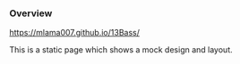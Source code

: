 ### Overview
https://mlama007.github.io/13Bass/

This is a static page which shows a mock design and layout.
